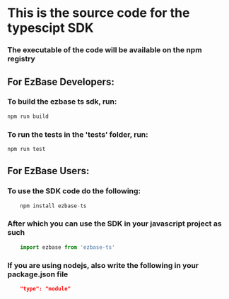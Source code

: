 
# This is the source code for the typescipt SDK
### The executable of the code will be available on the npm registry

## For EzBase Developers:

### To build the ezbase ts sdk, run:

```typescript
npm run build
```
### To run the tests in the 'tests' folder, run:

```typescript
npm run test
```

## For EzBase Users:

### To use the SDK code do the following:

```javascript
    npm install ezbase-ts
```

### After which you can use the SDK in your javascript project as such
```javascript
    import ezbase from 'ezbase-ts'
```

### If you are using nodejs, also write the following in your package.json file

```package.json
    "type": "module"
```

